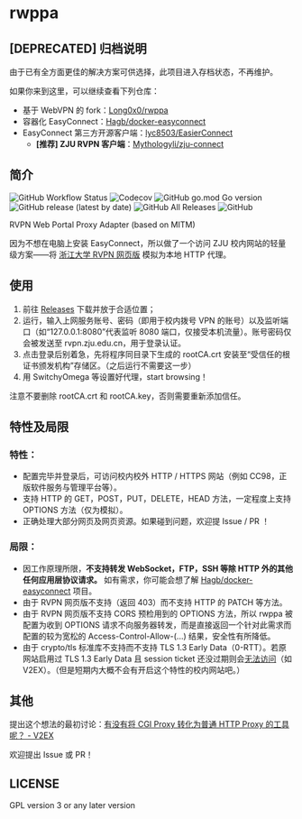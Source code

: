 # rwppa

## [DEPRECATED] 归档说明

由于已有全方面更佳的解决方案可供选择，此项目进入存档状态，不再维护。

如果你来到这里，可以继续查看下列仓库：

- 基于 WebVPN 的 fork：[Long0x0/rwppa](https://github.com/Long0x0/rwppa/tree/webvpn)
- 容器化 EasyConnect：[Hagb/docker-easyconnect](https://github.com/Hagb/docker-easyconnect)
- EasyConnect 第三方开源客户端：[lyc8503/EasierConnect](https://github.com/lyc8503/EasierConnect)
  - **[推荐] ZJU RVPN 客户端**：[Mythologyli/zju-connect](https://github.com/Mythologyli/zju-connect)

## 简介

![GitHub Workflow Status](https://img.shields.io/github/workflow/status/CoolSpring8/rwppa/Go) ![Codecov](https://img.shields.io/codecov/c/github/CoolSpring8/rwppa) ![GitHub go.mod Go version](https://img.shields.io/github/go-mod/go-version/CoolSpring8/rwppa) ![GitHub release (latest by date)](https://img.shields.io/github/v/release/CoolSpring8/rwppa) ![GitHub All Releases](https://img.shields.io/github/downloads/CoolSpring8/rwppa/total) ![GitHub](https://img.shields.io/github/license/CoolSpring8/rwppa)

RVPN Web Portal Proxy Adapter (based on MITM)

因为不想在电脑上安装 EasyConnect，所以做了一个访问 ZJU 校内网站的轻量级方案——将 [浙江大学 RVPN 网页版](https://rvpn.zju.edu.cn) 模拟为本地 HTTP 代理。

## 使用

1. 前往 [Releases](https://github.com/CoolSpring8/rwppa/releases/) 下载并放于合适位置；
2. 运行，输入上网服务账号、密码（即用于校内拨号 VPN 的账号）以及监听端口（如“127.0.0.1:8080”代表监听 8080 端口，仅接受本机流量）。账号密码仅会被发送至 rvpn.zju.edu.cn，用于登录认证。
3. 点击登录后别着急，先将程序同目录下生成的 rootCA.crt 安装至“受信任的根证书颁发机构”存储区。（之后运行不需要这一步）
4. 用 SwitchyOmega 等设置好代理，start browsing！

注意不要删除 rootCA.crt 和 rootCA.key，否则需要重新添加信任。

## 特性及局限

### 特性：

- 配置完毕并登录后，可访问校内校外 HTTP / HTTPS 网站（例如 CC98，正版软件服务与管理平台等）。
- 支持 HTTP 的 GET，POST，PUT，DELETE，HEAD 方法，一定程度上支持 OPTIONS 方法（仅为模拟）。
- 正确处理大部分网页及网页资源。如果碰到问题，欢迎提 Issue / PR ！

### 局限：

- 因工作原理所限，**不支持转发 WebSocket，FTP，SSH 等除 HTTP 外的其他任何应用层协议请求。** 如有需求，你可能会想了解 [Hagb/docker-easyconnect](https://github.com/Hagb/docker-easyconnect) 项目。
- 由于 RVPN 网页版不支持（返回 403）而不支持 HTTP 的 PATCH 等方法。
- 由于 RVPN 网页版不支持 CORS 预检用到的 OPTIONS 方法，所以 rwppa 被配置为收到 OPTIONS 请求不向服务器转发，而是直接返回一个针对此需求而配置的较为宽松的 Access-Control-Allow-(...) 结果，安全性有所降低。
- 由于 crypto/tls 标准库不支持而不支持 TLS 1.3 Early Data（0-RTT）。若原网站启用过 TLS 1.3 Early Data 且 session ticket 还没过期则会[无法访问](https://golang.org/src/crypto/tls/handshake_server_tls13.go)（如 V2EX）。（但是短期内大概不会有开启这个特性的校内网站吧。）

## 其他

提出这个想法的最初讨论：[有没有将 CGI Proxy 转化为普通 HTTP Proxy 的工具呢？ - V2EX](https://www.v2ex.com/t/670356)

欢迎提出 Issue 或 PR！

## LICENSE

GPL version 3 or any later version
